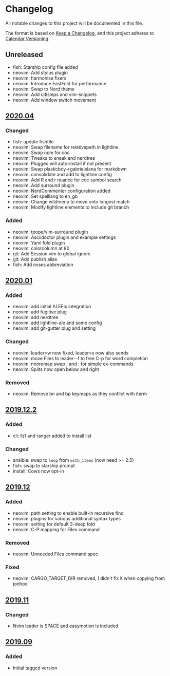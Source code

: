 # Changelog

All notable changes to this project will be documented in this file.

The format is based on [Keep a Changelog](https://keepachangelog.com/en/1.0.0/),
and this project adheres to [Calendar Versioning](https://calver.org/).

## Unreleased

- fish: Starship config file added
- neovim: Add stylus plugin
- neovim: harmonise fixers
- neovim: Introduce FastFold for performance 
- neovim: Swap to Nord theme
- neovim: Add ultisnips and vim-snippets
- neovim: Add window switch movement

## [2020.04]

### Changed

- fish: update fishfile
- neovim: Swap filename for relativepath in lightline
- neovim: Swap ncm for coc
- neovim: Tweaks to sneak and nerdtree
- neovim: Plugged will auto-install if not present
- neovim: Swap plasticboy->gabrielelana for markdown
- neovim: consolidate and add to lightline config
- neovim: Add R and r nuance for coc symbol search
- neovim: Add surround plugin
- neovim: NerdCommenter configuration added
- neovim: Set spelllang to en_gb
- neovim: Change wildmenu to move onto longest match
- neovim: Modify lightline elements to include git branch

### Added

- neovim: tpope/vim-surround plugin
- neovim: Asciidoctor plugin and example settings
- neovim: Yaml fold plugin
- neovim: colorcolumn at 80
- git: Add Session.vim to global ignore
- git: Add publish alias
- fish: Add nvses abbreviation

## [2020.01]

### Added

- neovim: add initial ALEFix integration
- neovim: add fugitive plug
- neovim: add nerdtree
- neovim: add lightline-ale and some config
- neovim: add git-gutter plug and setting

### Changed

- neovim: leader>w now fixed, leader>s now also sends <CR>
- neovim: move Files to leader--f to free C-p for word completion
- neovim: nnoremap swap ; and : for simple ex-commands
- neovim: Splits now open below and right

### Removed

- neovim: Remove bn and bp keymaps as they conflict with iterm 

## [2019.12.2]

### Added

- cli: fzf and ranger added to install list

### Changed

- ansible: swap to `loop` from `with_items` (now need >= 2.5)
- fish: swap to starship prompt
- install: Cows now opt-in

## [2019.12]

### Added

- neovim: path setting to enable built-in recursive find
- neovim: plugins for various additional syntax types
- neovim: setting for default 3-deep fold
- neovim: C-P mapping for Files command

### Removed

- neovim: Unneeded Files command spec.

### Fixed

- neovim: CARGO_TARGET_DIR removed, I didn't fix it when copying from jonhoo

## [2019.11]

### Changed

- Nvim leader is SPACE and easymotion is included

## [2019.09]

### Added

- Initial tagged version

[unreleased]: https://github.com/daogilvie/dotfiles/compare/v2020.01...HEAD
[2020.04]: https://github.com/daogilvie/dotfiles/releases/tag/v2020.04
[2020.01]: https://github.com/daogilvie/dotfiles/releases/tag/v2020.01
[2019.12.2]: https://github.com/daogilvie/dotfiles/releases/tag/v2019.12.2
[2019.12]: https://github.com/daogilvie/dotfiles/releases/tag/v2019.12
[2019.11]: https://github.com/daogilvie/dotfiles/releases/tag/v2019.11
[2019.09]: https://github.com/daogilvie/dotfiles/releases/tag/v2019.09
